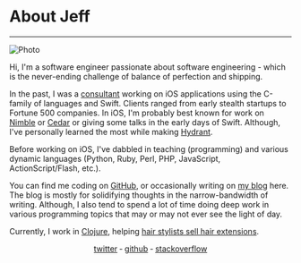 # About Jeff

---------

![Photo](https://pbs.twimg.com/profile_images/602148034760167424/QxdHgnyk_200x200.png)

Hi, I'm a software engineer passionate about software engineering - which is
the never-ending challenge of balance of perfection and shipping.

In the past, I was a [consultant](https://pivotal.io/labs) working on iOS
applications using the C-family of languages and Swift. Clients ranged from
early stealth startups to Fortune 500 companies. In iOS, I'm probably best
known for work on [Nimble](https://github.com/quick/nimble) or
[Cedar](https://github.com/pivotal/cedar) or giving some talks in the early
days of Swift. Although, I've personally learned the most while making
[Hydrant](https://github.com/jeffh/Hydrant).

Before working on iOS, I've dabbled in teaching (programming) and various
dynamic languages (Python, Ruby, Perl, PHP, JavaScript, ActionScript/Flash,
etc.).

You can find me coding on [GitHub](https://github.com/jeffh), or occasionally
writing on [my blog](https://www.jeffhui.net/) here. The blog is mostly for
solidifying thoughts in the narrow-bandwidth of writing. Although, I also tend
to spend a lot of time doing deep work in various programming topics that may
or may not ever see the light of day.

Currently, I work in [Clojure](https://clojure.org), helping [hair stylists
sell hair extensions](https://welcome.mayvenn.com/stylists/welcome).

<p style="text-align:center">
<a href="https://twitter.com/jeffhui">twitter</a>
&dash;
<a href="https://github.com/jeffh">github</a>
&dash;
<a href="http://stackoverflow.com/users/138122/jeff">stackoverflow</a>
</p>
